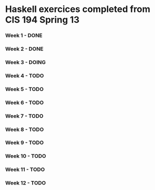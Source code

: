 # Haskell exercices completed from CIS 194 Spring 13

### Week 1  - DONE
### Week 2  - DONE
### Week 3  - DOING
### Week 4  - TODO
### Week 5  - TODO
### Week 6  - TODO
### Week 7  - TODO
### Week 8  - TODO
### Week 9  - TODO
### Week 10 - TODO
### Week 11 - TODO
### Week 12 - TODO
